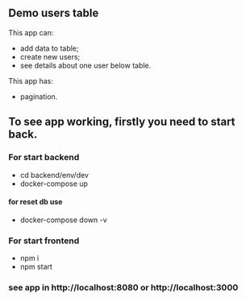 ## Demo users table

This app can: 
- add data to table;
- create new users; 
- see details about one user below table.

This app has: 
- pagination.

## To see app working, firstly you need to start back.

### For start backend

- cd backend/env/dev
- docker-compose up

#### for reset db use 

- docker-compose down -v

### For start frontend

- npm i
- npm start

### see app in http://localhost:8080 or http://localhost:3000